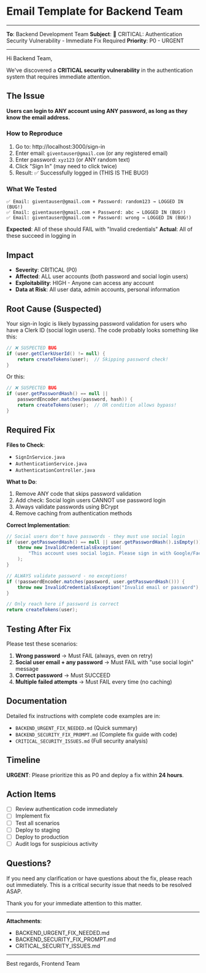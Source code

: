 # Email Template for Backend Team

---

**To**: Backend Development Team
**Subject**: 🚨 CRITICAL: Authentication Security Vulnerability - Immediate Fix Required
**Priority**: P0 - URGENT

---

Hi Backend Team,

We've discovered a **CRITICAL security vulnerability** in the authentication system that requires immediate attention.

## The Issue

**Users can login to ANY account using ANY password, as long as they know the email address.**

### How to Reproduce

1. Go to: http://localhost:3000/sign-in
2. Enter email: `giventauser@gmail.com` (or any registered email)
3. Enter password: `xyz123` (or ANY random text)
4. Click "Sign In" (may need to click twice)
5. Result: ✅ Successfully logged in (THIS IS THE BUG!)

### What We Tested

```
✅ Email: giventauser@gmail.com + Password: random123 → LOGGED IN (BUG!)
✅ Email: giventauser@gmail.com + Password: abc → LOGGED IN (BUG!)
✅ Email: giventauser@gmail.com + Password: wrong → LOGGED IN (BUG!)
```

**Expected**: All of these should FAIL with "Invalid credentials"
**Actual**: All of these succeed in logging in

## Impact

- **Severity**: CRITICAL (P0)
- **Affected**: ALL user accounts (both password and social login users)
- **Exploitability**: HIGH - Anyone can access any account
- **Data at Risk**: All user data, admin accounts, personal information

## Root Cause (Suspected)

Your sign-in logic is likely bypassing password validation for users who have a Clerk ID (social login users). The code probably looks something like this:

```java
// ❌ SUSPECTED BUG
if (user.getClerkUserId() != null) {
    return createTokens(user);  // Skipping password check!
}
```

Or this:

```java
// ❌ SUSPECTED BUG
if (user.getPasswordHash() == null ||
    passwordEncoder.matches(password, hash)) {
    return createTokens(user);  // OR condition allows bypass!
}
```

## Required Fix

**Files to Check**:
- `SignInService.java`
- `AuthenticationService.java`
- `AuthenticationController.java`

**What to Do**:
1. Remove ANY code that skips password validation
2. Add check: Social login users CANNOT use password login
3. Always validate passwords using BCrypt
4. Remove caching from authentication methods

**Correct Implementation**:
```java
// Social users don't have passwords - they must use social login
if (user.getPasswordHash() == null || user.getPasswordHash().isEmpty()) {
    throw new InvalidCredentialsException(
        "This account uses social login. Please sign in with Google/Facebook."
    );
}

// ALWAYS validate password - no exceptions!
if (!passwordEncoder.matches(password, user.getPasswordHash())) {
    throw new InvalidCredentialsException("Invalid email or password");
}

// Only reach here if password is correct
return createTokens(user);
```

## Testing After Fix

Please test these scenarios:

1. **Wrong password** → Must FAIL (always, even on retry)
2. **Social user email + any password** → Must FAIL with "use social login" message
3. **Correct password** → Must SUCCEED
4. **Multiple failed attempts** → Must FAIL every time (no caching)

## Documentation

Detailed fix instructions with complete code examples are in:
- `BACKEND_URGENT_FIX_NEEDED.md` (Quick summary)
- `BACKEND_SECURITY_FIX_PROMPT.md` (Complete fix guide with code)
- `CRITICAL_SECURITY_ISSUES.md` (Full security analysis)

## Timeline

**URGENT**: Please prioritize this as P0 and deploy a fix within **24 hours**.

## Action Items

- [ ] Review authentication code immediately
- [ ] Implement fix
- [ ] Test all scenarios
- [ ] Deploy to staging
- [ ] Deploy to production
- [ ] Audit logs for suspicious activity

## Questions?

If you need any clarification or have questions about the fix, please reach out immediately. This is a critical security issue that needs to be resolved ASAP.

Thank you for your immediate attention to this matter.

---

**Attachments**:
- BACKEND_URGENT_FIX_NEEDED.md
- BACKEND_SECURITY_FIX_PROMPT.md
- CRITICAL_SECURITY_ISSUES.md

---

Best regards,
Frontend Team
